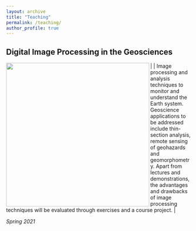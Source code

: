 ```yaml
---
layout: archive
title: "Teaching"
permalink: /teaching/
author_profile: true
---
```


## Digital Image Processing in the Geosciences

|<a href="http://szwieback.github.io/files/flyerdip2021.png"><img src="http://szwieback.github.io/files/zebra.png" align="left" width="390" ></a> | Image processing and analysis techniques to monitor and understand the Earth system. Geoscience applications to be addressed include thin-section analysis, remote sensing of geohazards and geomorphometry. Apart from lectures and demonstrations, the advantages and drawbacks of image processing techniques will be evaluated through exercises and a course project. |

*Spring 2021*
